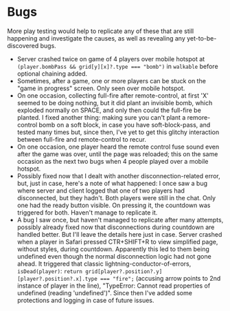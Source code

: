 # Bugs

More play testing would help to replicate any of these that are still happening and investigate the causes, as well as revealing any yet-to-be-discovered bugs.

- Server crashed twice on game of 4 players over mobile hotspot at `(player.bombPass && grid[y][x]?.type === "bomb")` in `walkable` before optional chaining added.
- Sometimes, after a game, one or more players can be stuck on the "game in progress" screen. Only seen over mobile hotspot.
- On one occasion, collecting full-fire after remote-control, at first 'X' seemed to be doing nothing, but it did plant an invisible bomb, which exploded normally on SPACE, and only then could the full-fire be planted. I fixed another thing: making sure you can't plant a remore-control bomb on a soft block, in case you have soft-block-pass, and tested many times but, since then, I've yet to get this glitchy interaction between full-fire and remote-control to recur.
- On one occasion, one player heard the remote control fuse sound even after the game was over, until the page was reloaded; this on the same occasion as the next two bugs when 4 people played over a mobile hotspot.
- Possibly fixed now that I dealt with another disconnection-related error, but, just in case, here's a note of what happened: I once saw a bug where server and client logged that one of two players had disconnected, but they hadn't. Both players were still in the chat. Only one had the ready button visible. On pressing it, the countdown was triggered for both. Haven't manage to replicate it.
- A bug I saw once, but haven't managed to replicate after many attempts, possibly already fixed now that disconnections during countdown are handled better. But I'll leave the details here just in case. Server crashed when a player in Safari pressed CTR+SHIFT+R to view simplified page, without styles, during countdown. Apparently this led to them being undefined even though the normal disconnection logic had not gone ahead. It triggered that classic lightning-conductor-of-errors, `isDead(player)`: `return grid[player?.position?.y][player?.position?.x].type === "fire";` (accusing arrow points to 2nd instance of player in the line), "TypeError: Cannot read properties of undefined (reading 'undefined')". Since then I've added some protections and logging in case of future issues.
